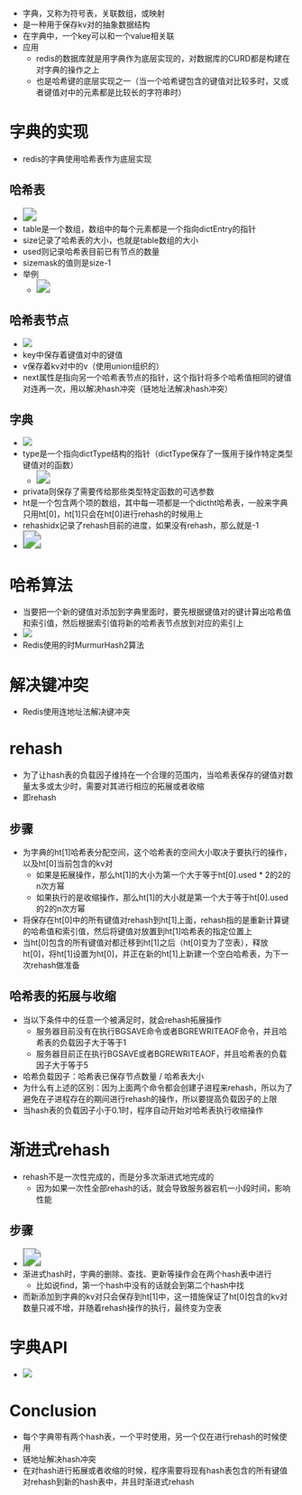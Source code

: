 - 字典，又称为符号表，关联数组，或映射
- 是一种用于保存kv对的抽象数据结构
- 在字典中，一个key可以和一个value相关联
- 应用
  - redis的数据库就是用字典作为底层实现的，对数据库的CURD都是构建在对字典的操作之上
  - 也是哈希键的底层实现之一（当一个哈希键包含的键值对比较多时，又或者键值对中的元素都是比较长的字符串时）



# 字典的实现

- redis的字典使用哈希表作为底层实现



## 哈希表

- <img src="image/哈希表.png" style="zoom:150%;" />
- table是一个数组，数组中的每个元素都是一个指向dictEntry的指针
- size记录了哈希表的大小，也就是table数组的大小
- used则记录哈希表目前已有节点的数量
- sizemask的值则是size-1
- 举例
  - <img src="image/哈希表_02.png" style="zoom:150%;" />



## 哈希表节点

- ![](image/dictEntry.png)
- key中保存着键值对中的键值
- v保存着kv对中的v（使用union组织的）
- next属性是指向另一个哈希表节点的指针，这个指针将多个哈希值相同的键值对连再一次，用以解决hash冲突（链地址法解决hash冲突）



## 字典

- ![](image/字典.png)
- type是一个指向dictType结构的指针（dictType保存了一簇用于操作特定类型键值对的函数）
  - <img src="image/dictType.png" style="zoom:150%;" />
- privata则保存了需要传给那些类型特定函数的可选参数
- ht是一个包含两个项的数组，其中每一项都是一个dictht哈希表，一般来字典只用ht[0]，ht[1]只会在ht[0]进行rehash的时候用上
- rehashidx记录了rehash目前的进度，如果没有rehash，那么就是-1
- <img src="image/字典_02.png" style="zoom:200%;" />



# 哈希算法

- 当要把一个新的键值对添加到字典里面时，要先根据键值对的键计算出哈希值和索引值，然后根据索引值将新的哈希表节点放到对应的索引上
- ![](image/hash算法.png)
- Redis使用的时MurmurHash2算法



# 解决键冲突

- Redis使用连地址法解决键冲突



# rehash

- 为了让hash表的负载因子维持在一个合理的范围内，当哈希表保存的键值对数量太多或太少时，需要对其进行相应的拓展或者收缩
- 即rehash



## 步骤

- 为字典的ht[1]哈希表分配空间，这个哈希表的空间大小取决于要执行的操作，以及ht[0]当前包含的kv对
  - 如果是拓展操作，那么ht[1]的大小为第一个大于等于ht[0].used * 2的2的n次方幂
  - 如果执行的是收缩操作，那么ht[1]的大小就是第一个大于等于ht[0].used的2的n次方幂
- 将保存在ht[0]中的所有键值对rehash到ht[1]上面，rehash指的是重新计算键的哈希值和索引值，然后将键值对放置到ht[1]哈希表的指定位置上
- 当ht[0]包含的所有键值对都迁移到ht[1]之后（ht[0]变为了空表），释放ht[0]，将ht[1]设置为ht[0]，并正在新的ht[1]上新建一个空白哈希表，为下一次rehash做准备



## 哈希表的拓展与收缩

- 当以下条件中的任意一个被满足时，就会rehash拓展操作
  - 服务器目前没有在执行BGSAVE命令或者BGREWRITEAOF命令，并且哈希表的负载因子大于等于1
  - 服务器目前正在执行BGSAVE或者BGREWRITEAOF，并且哈希表的负载因子大于等于5
- 哈希负载因子：哈希表已保存节点数量 / 哈希表大小
- 为什么有上述的区别：因为上面两个命令都会创建子进程来rehash，所以为了避免在子进程存在的期间进行rehash的操作，所以要提高负载因子的上限
- 当hash表的负载因子小于0.1时，程序自动开始对哈希表执行收缩操作



# 渐进式rehash

- rehash不是一次性完成的，而是分多次渐进式地完成的
  - 因为如果一次性全部rehash的话，就会导致服务器宕机一小段时间，影响性能



## 步骤

- <img src="image/渐进式hash.png" style="zoom:200%;" />
- 渐进式hash时，字典的删除、查找、更新等操作会在两个hash表中进行
  - 比如说find，第一个hash中没有的话就会到第二个hash中找
- 而新添加到字典的kv对只会保存到ht[1]中，这一措施保证了ht[0]包含的kv对数量只减不增，并随着rehash操作的执行，最终变为空表



# 字典API

- ![](image/字典API.png)



# Conclusion

- 每个字典带有两个hash表，一个平时使用，另一个仅在进行rehash的时候使用
- 链地址解决hash冲突
- 在对hash进行拓展或者收缩的时候，程序需要将现有hash表包含的所有键值对rehash到新的hash表中，并且时渐进式rehash